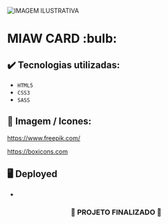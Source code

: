 ![IMAGEM ILUSTRATIVA](https://github.com/darneees/Miau/assets/79709843/cc105e2d-4965-4751-855c-4ad2271b60f1)


<h1>
  MIAW CARD :bulb:
</h1>

## ✔️ Tecnologias utilizadas:
- ``HTML5``
- ``CSS3``
- ``SASS``

## :paperclip: Imagem / Icones:

https://www.freepik.com/

https://boxicons.com

## :desktop_computer: Deployed

- 

<h3 align="center">
  
  :construction: PROJETO FINALIZADO :construction:
  
</h3>
